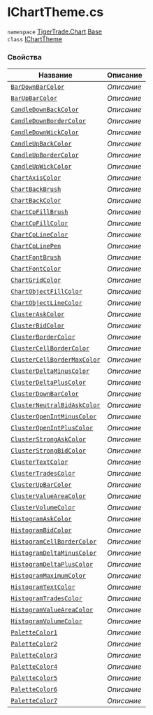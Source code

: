 
# IChartTheme.cs
`namespace` [TigerTrade.Chart](../../../../TigerTrade.Chart.md).[Base](../../../../TigerTrade.Chart/Base.md)  
    `class` [IChartTheme](../../IChartTheme.cs.md)

### Свойства
| Название | Описание |
| --- | --- |
| [`BarDownBarColor`](./Свойства/BarDownBarColor.md) | *Описание* |
| [`BarUpBarColor`](./Свойства/BarUpBarColor.md) | *Описание* |
| [`CandleDownBackColor`](./Свойства/CandleDownBackColor.md) | *Описание* |
| [`CandleDownBorderColor`](./Свойства/CandleDownBorderColor.md) | *Описание* |
| [`CandleDownWickColor`](./Свойства/CandleDownWickColor.md) | *Описание* |
| [`CandleUpBackColor`](./Свойства/CandleUpBackColor.md) | *Описание* |
| [`CandleUpBorderColor`](./Свойства/CandleUpBorderColor.md) | *Описание* |
| [`CandleUpWickColor`](./Свойства/CandleUpWickColor.md) | *Описание* |
| [`ChartAxisColor`](./Свойства/ChartAxisColor.md) | *Описание* |
| [`ChartBackBrush`](./Свойства/ChartBackBrush.md) | *Описание* |
| [`ChartBackColor`](./Свойства/ChartBackColor.md) | *Описание* |
| [`ChartCpFillBrush`](./Свойства/ChartCpFillBrush.md) | *Описание* |
| [`ChartCpFillColor`](./Свойства/ChartCpFillColor.md) | *Описание* |
| [`ChartCpLineColor`](./Свойства/ChartCpLineColor.md) | *Описание* |
| [`ChartCpLinePen`](./Свойства/ChartCpLinePen.md) | *Описание* |
| [`ChartFontBrush`](./Свойства/ChartFontBrush.md) | *Описание* |
| [`ChartFontColor`](./Свойства/ChartFontColor.md) | *Описание* |
| [`ChartGridColor`](./Свойства/ChartGridColor.md) | *Описание* |
| [`ChartObjectFillColor`](./Свойства/ChartObjectFillColor.md) | *Описание* |
| [`ChartObjectLineColor`](./Свойства/ChartObjectLineColor.md) | *Описание* |
| [`ClusterAskColor`](./Свойства/ClusterAskColor.md) | *Описание* |
| [`ClusterBidColor`](./Свойства/ClusterBidColor.md) | *Описание* |
| [`ClusterBorderColor`](./Свойства/ClusterBorderColor.md) | *Описание* |
| [`ClusterCellBorderColor`](./Свойства/ClusterCellBorderColor.md) | *Описание* |
| [`ClusterCellBorderMaxColor`](./Свойства/ClusterCellBorderMaxColor.md) | *Описание* |
| [`ClusterDeltaMinusColor`](./Свойства/ClusterDeltaMinusColor.md) | *Описание* |
| [`ClusterDeltaPlusColor`](./Свойства/ClusterDeltaPlusColor.md) | *Описание* |
| [`ClusterDownBarColor`](./Свойства/ClusterDownBarColor.md) | *Описание* |
| [`ClusterNeutralBidAskColor`](./Свойства/ClusterNeutralBidAskColor.md) | *Описание* |
| [`ClusterOpenIntMinusColor`](./Свойства/ClusterOpenIntMinusColor.md) | *Описание* |
| [`ClusterOpenIntPlusColor`](./Свойства/ClusterOpenIntPlusColor.md) | *Описание* |
| [`ClusterStrongAskColor`](./Свойства/ClusterStrongAskColor.md) | *Описание* |
| [`ClusterStrongBidColor`](./Свойства/ClusterStrongBidColor.md) | *Описание* |
| [`ClusterTextColor`](./Свойства/ClusterTextColor.md) | *Описание* |
| [`ClusterTradesColor`](./Свойства/ClusterTradesColor.md) | *Описание* |
| [`ClusterUpBarColor`](./Свойства/ClusterUpBarColor.md) | *Описание* |
| [`ClusterValueAreaColor`](./Свойства/ClusterValueAreaColor.md) | *Описание* |
| [`ClusterVolumeColor`](./Свойства/ClusterVolumeColor.md) | *Описание* |
| [`HistogramAskColor`](./Свойства/HistogramAskColor.md) | *Описание* |
| [`HistogramBidColor`](./Свойства/HistogramBidColor.md) | *Описание* |
| [`HistogramCellBorderColor`](./Свойства/HistogramCellBorderColor.md) | *Описание* |
| [`HistogramDeltaMinusColor`](./Свойства/HistogramDeltaMinusColor.md) | *Описание* |
| [`HistogramDeltaPlusColor`](./Свойства/HistogramDeltaPlusColor.md) | *Описание* |
| [`HistogramMaximumColor`](./Свойства/HistogramMaximumColor.md) | *Описание* |
| [`HistogramTextColor`](./Свойства/HistogramTextColor.md) | *Описание* |
| [`HistogramTradesColor`](./Свойства/HistogramTradesColor.md) | *Описание* |
| [`HistogramValueAreaColor`](./Свойства/HistogramValueAreaColor.md) | *Описание* |
| [`HistogramVolumeColor`](./Свойства/HistogramVolumeColor.md) | *Описание* |
| [`PaletteColor1`](./Свойства/PaletteColor1.md) | *Описание* |
| [`PaletteColor2`](./Свойства/PaletteColor2.md) | *Описание* |
| [`PaletteColor3`](./Свойства/PaletteColor3.md) | *Описание* |
| [`PaletteColor4`](./Свойства/PaletteColor4.md) | *Описание* |
| [`PaletteColor5`](./Свойства/PaletteColor5.md) | *Описание* |
| [`PaletteColor6`](./Свойства/PaletteColor6.md) | *Описание* |
| [`PaletteColor7`](./Свойства/PaletteColor7.md) | *Описание* |
